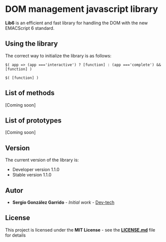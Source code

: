 # DOM management javascript library

**Lib6** is an efficient and fast library for handling the DOM with the new EMACScript 6 standard.

## Using the library

The correct way to initialize the library is as follows:
```
$( app => (app ==='interactive') ? [function] : (app ==='complete') && [function] )

$( [function] )
```

## List of methods

[Coming soon]

## List of prototypes

[Coming soon]

## Version

The current version of the library is:

- Developer version 1.1.0
- Stable version 1.1.0

## Autor

* **Sergio González Garrido** - *Initial work* - [Dev-tech](https://github.com/Dev-tech-es)

## License

This project is licensed under the **MIT License** - see the **[LICENSE.md](https://github.com/Dev-tech-es/jLib6/blob/master/LICENSE)** file for details
